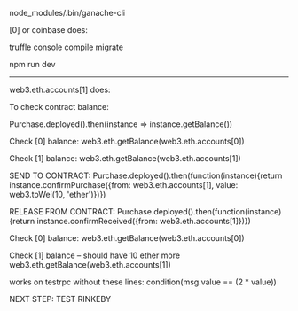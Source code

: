 
node_modules/.bin/ganache-cli

[0] or coinbase does:


truffle console
compile
migrate	

npm run dev

__________________________________________________________________________________

web3.eth.accounts[1] does:

To check contract balance:
	
Purchase.deployed().then(instance => instance.getBalance())

Check [0] balance:
web3.eth.getBalance(web3.eth.accounts[0])

Check [1] balance:
web3.eth.getBalance(web3.eth.accounts[1])


SEND TO CONTRACT:
Purchase.deployed().then(function(instance){return instance.confirmPurchase({from: web3.eth.accounts[1], value: web3.toWei(10, 'ether')})})


RELEASE FROM CONTRACT:
Purchase.deployed().then(function(instance){return instance.confirmReceived({from: web3.eth.accounts[1]})})



Check [0] balance:
web3.eth.getBalance(web3.eth.accounts[0])

Check [1] balance – should have 10 ether more
web3.eth.getBalance(web3.eth.accounts[1])



works on testrpc without these lines:
condition(msg.value == (2 * value))



NEXT STEP: TEST RINKEBY